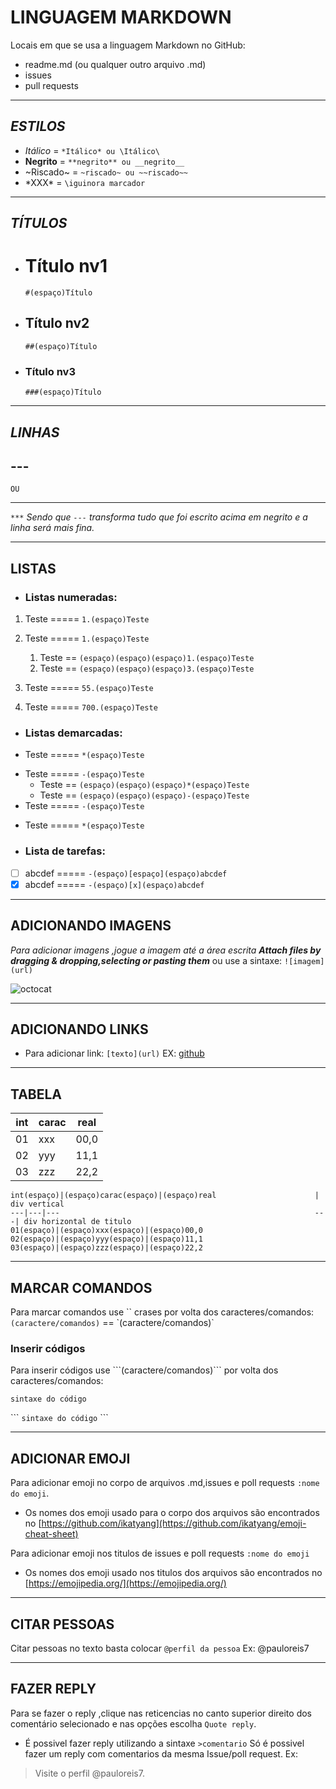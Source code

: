 # **LINGUAGEM MARKDOWN**

Locais em que se usa a linguagem Markdown no GitHub: 
* readme.md (ou qualquer outro arquivo .md) 
* issues
* pull requests
***
## *ESTILOS*
  * *Itálico* = `*Itálico* ou \Itálico\`
  * **Negrito** = `**negrito** ou __negrito__`
  * ~Riscado~ =  `~riscado~ ou ~~riscado~~`
  * \*XXX\* = `\iguinora marcador`
***
## *TÍTULOS*
  * # Título nv1      
     `#(espaço)Título`      
  * ## Título nv2
     `##(espaço)Título` 
  * ### Título nv3
     `###(espaço)Título`
***
## *LINHAS*
\---
--- 
    OU
***
`***`
_Sendo que `---` transforma tudo que foi escrito acima em negrito e a linha será mais fina._
***
## LISTAS
* ### Listas numeradas:
1. Teste                =====   `1.(espaço)Teste`
 
1. Teste                =====   `1.(espaço)Teste` 
   1. Teste                ==        `(espaço)(espaço)(espaço)1.(espaço)Teste`                    
   3. Teste                ==        `(espaço)(espaço)(espaço)3.(espaço)Teste`                    
55. Teste              =====    `55.(espaço)Teste`

700. Teste            =====    `700.(espaço)Teste`

* ### Listas demarcadas:
* Teste                =====     `*(espaço)Teste`
 
- Teste                =====     `-(espaço)Teste`  
   * Teste                    ==      `(espaço)(espaço)(espaço)*(espaço)Teste`                    
   - Teste                    ==      `(espaço)(espaço)(espaço)-(espaço)Teste`                    
- Teste                =====     `-(espaço)Teste`

* Teste                =====     `*(espaço)Teste`

* ### Lista de tarefas:
- [ ] abcdef ===== `-(espaço)[espaço](espaço)abcdef` 
- [x] abcdef ===== `-(espaço)[x](espaço)abcdef` 
***
## ADICIONANDO IMAGENS

*Para adicionar imagens ,jogue a imagem até a área escrita **Attach files by dragging & dropping,selecting or pasting them*** ou use a sintaxe:
`![imagem](url)`

![octocat](https://user-images.githubusercontent.com/62729789/79037617-45dca900-7ba9-11ea-9169-6647c5ed73cd.jpg)
***
## ADICIONANDO LINKS

* Para adicionar link: `[texto](url)`
EX: [github](http://www.github.com)
***
## TABELA
int | carac | real
--- | --- | ---
01 | xxx | 00,0
02 | yyy | 11,1
03 | zzz | 22,2

```
int(espaço)|(espaço)carac(espaço)|(espaço)real                      |    div vertical
---|---|---                                                         ---| div horizontal de titulo
01(espaço)|(espaço)xxx(espaço)|(espaço)00,0
02(espaço)|(espaço)yyy(espaço)|(espaço)11,1
03(espaço)|(espaço)zzz(espaço)|(espaço)22,2
```
***
## MARCAR COMANDOS
Para marcar comandos use \`\` crases por volta dos caracteres/comandos:
``(caractere/comandos)`` == \`\(caractere/comandos\)\` 
### Inserir códigos
Para inserir códigos use \`\`\`(caractere/comandos)\`\`\` por volta dos caracteres/comandos:
```
sintaxe do código

```
\`\`\`
`sintaxe do código`
\`\`\`
***
## ADICIONAR EMOJI
Para adicionar emoji no corpo de arquivos .md,issues e poll requests `:nome do emoji`.
   - Os nomes dos emoji usado para o corpo dos arquivos são encontrados no [https://github.com/ikatyang](https://github.com/ikatyang/emoji-cheat-sheet)

Para adicionar emoji nos titulos de issues e poll requests `:nome do emoji`
   - Os nomes dos emoji usado nos titulos dos arquivos são encontrados no [https://emojipedia.org/](https://emojipedia.org/)
***
## CITAR PESSOAS
Citar pessoas no texto basta colocar `@perfil da pessoa`
Ex: @pauloreis7
***
## FAZER REPLY

 Para se fazer o reply ,clique nas reticencias no canto superior direito dos comentário selecionado e nas opções escolha  `Quote reply`.
   - É possivel fazer reply utilizando a sintaxe `>comentario` 
Só é possivel  fazer um reply com comentarios da mesma Issue/poll request. 
Ex: 
> Visite o perfil @pauloreis7.






